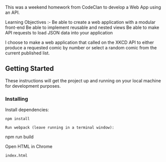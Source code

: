 This was a weekend homework from CodeClan to develop a Web App using an API.

Learning Objectives :-
Be able to create a web application with a modular front-end
Be able to implement reusable and nested views
Be able to make API requests to load JSON data into your application

I choose to make a web application that called on the XKCD API to either produce a requested comic by number or select a random comic from the current published list.

## Getting Started

These instructions will get the project up and running on your local machine for development purposes.

### Installing

Install dependencies:
```
npm install

Run webpack (leave running in a terminal window):
```
npm run build

Open HTML in Chrome
```
index.html
